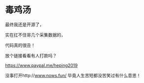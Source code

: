 # 毒鸡汤
最终我还是开源了，

实在扛不住哥几个采集数据的，

代码真的很丑！

放个链接看看有人打款吗？

https://www.paypal.me/heping2019

没事打开http://www.nows.fun/ 毕竟人生苦短都没苦笑过有什么意思！
